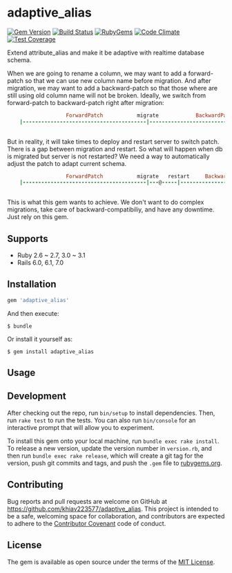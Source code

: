 # adaptive_alias

[![Gem Version](https://img.shields.io/gem/v/adaptive_alias.svg?style=flat)](http://rubygems.org/gems/adaptive_alias)
[![Build Status](https://github.com/khiav223577/adaptive_alias/workflows/Ruby/badge.svg)](https://github.com/khiav223577/adaptive_alias/actions)
[![RubyGems](http://img.shields.io/gem/dt/adaptive_alias.svg?style=flat)](http://rubygems.org/gems/adaptive_alias)
[![Code Climate](https://codeclimate.com/github/khiav223577/adaptive_alias/badges/gpa.svg)](https://codeclimate.com/github/khiav223577/adaptive_alias)
[![Test Coverage](https://codeclimate.com/github/khiav223577/adaptive_alias/badges/coverage.svg)](https://codeclimate.com/github/khiav223577/adaptive_alias/coverage)

Extend attribute_alias and make it be adaptive with realtime database schema.

When we are going to rename a column, we may want to add a forward-patch so that we can use new column name before migration. And after migration, we may want to add a backward-patch so that those where are still using old column name will not be broken.
Ideally, we switch from forward-patch to backward-patch right after migration:
```rb
                   ForwardPatch           migrate            BackwardPatch
    |----------------------------------------|----------------------------------------|
    
``` 

But in reality, it will take times to deploy and restart server to switch patch. There is a gap between migration and restart. So what will happen when db is migrated but server is not restarted?
We need a way to automatically adjust the patch to adapt current schema.

```rb
                   ForwardPatch           migrate   restart     BackwardPatch
    |----------------------------------------|---@-----|-------------------------------| 
                          
```

This is what this gem wants to achieve. We don't want to do complex migrations, take care of backward-compatibiliy, and have any downtime.
Just rely on this gem.


## Supports
- Ruby 2.6 ~ 2.7, 3.0 ~ 3.1
- Rails 6.0, 6.1, 7.0

## Installation

```ruby
gem 'adaptive_alias'
```

And then execute:

    $ bundle

Or install it yourself as:

    $ gem install adaptive_alias

## Usage


## Development

After checking out the repo, run `bin/setup` to install dependencies. Then, run `rake test` to run the tests. You can also run `bin/console` for an interactive prompt that will allow you to experiment.

To install this gem onto your local machine, run `bundle exec rake install`. To release a new version, update the version number in `version.rb`, and then run `bundle exec rake release`, which will create a git tag for the version, push git commits and tags, and push the `.gem` file to [rubygems.org](https://rubygems.org).

## Contributing

Bug reports and pull requests are welcome on GitHub at https://github.com/khiav223577/adaptive_alias. This project is intended to be a safe, welcoming space for collaboration, and contributors are expected to adhere to the [Contributor Covenant](http://contributor-covenant.org) code of conduct.


## License

The gem is available as open source under the terms of the [MIT License](http://opensource.org/licenses/MIT).

